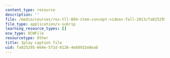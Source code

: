 ```yaml
---
content_type: resource
description: ''
file: /media/courses/res-tll-004-stem-concept-videos-fall-2013/fa825295664e571d81264eb8932e8eab_XR_0k8JIawY.vtt
file_type: application/x-subrip
learning_resource_types: []
ocw_type: OCWFile
resourcetype: Other
title: 3play caption file
uid: fa825295-664e-571d-8126-4eb8932e8eab
---
```

